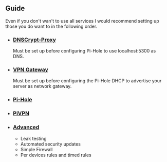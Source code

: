 ## Guide
Even if you don't wan't to use all services I would recommend setting up those you do want to in the following order.  

- ### [DNSCrypt-Proxy](DNSCrypt.md)
  Must be set up before configuring Pi-Hole to use localhost:5300 as DNS.

- ### [VPN Gateway](VPNGateway.md)
  Must be set up before configuring the Pi-Hole DHCP to advertise your server as network gateway.

- ### [Pi-Hole](Pi-Hole.md)

- ### [PiVPN](PiVPN.md)

- ### [Advanced](Advanced.md)
  - Leak testing
  - Automated security updates
  - Simple Firewall
  - Per devices rules and timed rules